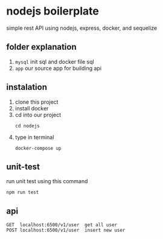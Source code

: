 # nodejs boilerplate
simple rest API using nodejs, express, docker, and sequelize

## folder explanation
1. ``` mysql ``` init sql and docker file sql
2. ``` app ``` our source app for building api

## instalation
1. clone this project 
2. install docker
3. cd into our project
   ```
   cd nodejs
   ```
4. type in terminal
   ```
   docker-compose up
   ```

## unit-test
run unit test using this command
```
npm run test
```

## api
```
GET  localhost:6500/v1/user  get all user
POST localhost:6500/v1/user  insert new user
```